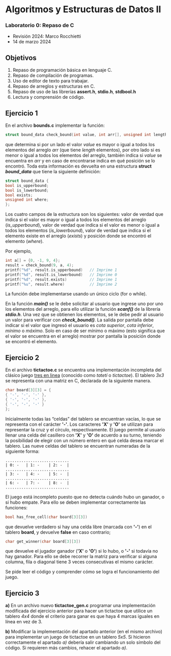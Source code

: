 ﻿# Algoritmos y Estructuras de Datos II
 
### Laboratorio 0: Repaso de C
- Revisión 2024: Marco Rocchietti
- 14 de marzo 2024

## Objetivos
1. Repaso de programación básica en lenguaje C.
2. Repaso de compilación de programas.
3. Uso de editor de texto para trabajar.
4. Repaso de arreglos y estructuras en C.
5. Repaso de uso de las librerías **assert.h**, **stdio.h**, **stdbool.h**
6. Lectura y comprensión de código.

## Ejercicio 1
En el archivo **bounds.c** implementar la función:
```c
struct bound_data check_bound(int value, int arr[], unsigned int length);
```
que determina si por un lado el valor *value* es mayor o igual a todos los elementos del arreglo *arr* (que tiene *length* elementos), por otro lado si es menor o igual a todos los elementos del arreglo, también indica si *value* se encuentra en *arr* y en caso de encontrarse indica en qué posición se lo encontró. Toda esta información es devuelta en una estructura **struct *bound_data***
que tiene la siguiente definición:
~~~c
struct bound_data {
bool is_upperbound;
bool is_lowerbound;
bool exists;
unsigned int where;
};
~~~
Los cuatro campos de la estructura son los siguientes: valor de verdad que indica si el valor es mayor o igual a todos los elementos del arreglo (*is_upperbound*), valor de verdad que indica si el valor es menor o igual a todos los elementos (*is_lowerbound*), valor de verdad que indica si el elemento existe en el arreglo (*exists*) y posición donde se encontró el elemento (*where*).

Por ejemplo,
~~~c
int a[] = {0, -1, 9, 4};
result = check_bound(9, a, 4);
printf("%d", result.is_upperbound)   // Imprime 1
printf("%d", result.is_lowerbound)   // Imprime 0
printf("%d", result.exists)          // Imprime 1
printf("%u", result.where)           // Imprime 2
~~~
La función debe implementarse usando un único ciclo (for o while).

En la función ***main()*** se le debe solicitar al usuario que ingrese uno por uno los elementos del arreglo, para ello utilizar la función ***scanf()*** de la librería ***stdio.h***. Una vez que se obtienen los elementos, se le debe pedir al usuario un valor para verificar con ***check_bound()***. La salida por pantalla debe indicar si el valor que ingresó el usuario es *cota superior*, *cota inferior*, *mínimo* o *máximo*. Solo en caso de ser mínimo o máximo (esto significa que el valor se encuentra en el arreglo) mostrar por pantalla la posición donde se encontró el elemento.

## Ejercicio 2 
En el archivo **tictactoe.c** se encuentra una implementación incompleta del clásico juego [tres en linea](https://es.wikipedia.org/wiki/Tres_en_l%C3%ADnea) (conocido como *tatetí* o *tictactoe*). El tablero *3x3* se representa con una matriz en C, declarada de la siguiente manera.
~~~c
char board[3][3] = {
{ '-', '-', '-' },
{ '-', '-', '-' },
{ '-', '-', '-' }
};
~~~
Inicialmente todas las “celdas” del tablero se encuentran vacías, lo que se representa con el carácter **'-'**. Los caracteres **'X'** y **'O'** se utilizan para representar la cruz y el círculo, respectivamente. El juego permite al usuario llenar una celda del casillero con **'X'** y **'O'** de acuerdo a su turno, teniendo la posibilidad de elegir con un número entero en qué celda desea marcar el tablero. Las nueve celdas del tablero se encuentran numeradas de la siguiente forma:
~~~
............................
| 0: -   | 1: -    | 2: -  |
............................
| 3: -   | 4: -    | 5: -  |
............................
| 6: -   | 7: -    | 8: -  |
............................
~~~
El juego está incompleto puesto que no detecta cuándo hubo un ganador, o si hubo empate. Para ello se deben implementar correctamente las funciones:
~~~c
bool has_free_cell(char board[3][3])
~~~
que devuelve verdadero si hay una celda libre (marcada con **'-'**) en el tablero **board**, y devuelve **false** en caso contrario;
~~~c
char get_winner(char board[3][3])
~~~
que devuelve el jugador ganador (**'X'** o **'O'**) si lo hubo, o **'-'** si todavía no hay ganador. Para ello se debe recorrer la matriz para verificar si alguna columna, fila o diagonal tiene 3 veces consecutivas el mismo carácter.

Se pide leer el código y comprender cómo se logra el funcionamiento del juego.

## Ejercicio 3
**a)** En un archivo nuevo **tictactoe_gen.c** programar una implementación modificada del ejercicio anterior para hacer un tictactoe que utilice un tablero *4x4* donde el criterio para ganar es que haya 4 marcas iguales en línea en vez de 3.

**b)** Modificar la implementación del apartado anterior (en el mismo archivo) para implementar un juego de tictactoe en un tablero *5x5*. Si hicieron correctamente el apartado *a)* debería salir cambiando un solo símbolo del código. Si requieren más cambios, rehacer el apartado *a)*.



